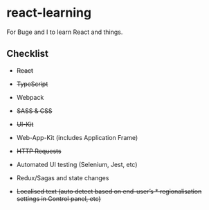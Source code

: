 # react-learning

For Buge and I to learn React and things.

## Checklist

* ~~React~~

* ~~TypeScript~~

* Webpack

* ~~SASS & CSS~~

* ~~UI-Kit~~

* Web-App-Kit (includes Application Frame)

* ~~HTTP Requests~~

* Automated UI testing (Selenium, Jest, etc)

* Redux/Sagas and state changes

* ~~Localised text (auto detect based on end-user’s * regionalisation settings in Control panel, etc)~~
